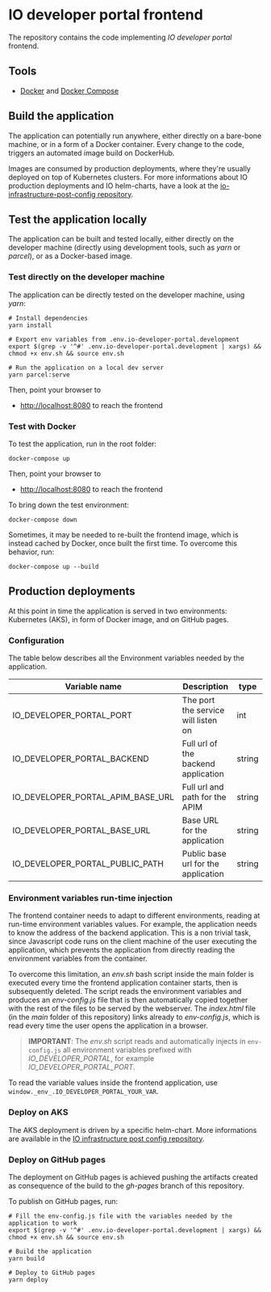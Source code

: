 # IO developer portal frontend

The repository contains the code implementing *IO developer portal* frontend.

## Tools

* [Docker](https://www.docker.com/) and [Docker Compose](https://github.com/docker/compose)

## Build the application

The application can potentially run anywhere, either directly on a bare-bone machine, or in a form of a Docker container. Every change to the code, triggers an automated image build on DockerHub.

Images are consumed by production deployments, where they're usually deployed on top of Kubernetes clusters. For more informations about IO production deployments and IO helm-charts, have a look at the [io-infrastructure-post-config repository](https://github.com/teamdigitale/io-infrastructure-post-config).

## Test the application locally

The application can be built and tested locally, either directly on the developer machine (directly using development tools, such as *yarn* or *parcel*), or as a Docker-based image.

### Test directly on the developer machine

The application can be directly tested on the developer machine, using *yarn*:

```shell
# Install dependencies
yarn install

# Export env variables from .env.io-developer-portal.development
export $(grep -v '^#' .env.io-developer-portal.development | xargs) && chmod +x env.sh && source env.sh

# Run the application on a local dev server
yarn parcel:serve
```

Then, point your browser to

* [http://localhost:8080](http://localhost:8080) to reach the frontend

### Test with Docker

To test the application, run in the root folder:

```shell
docker-compose up
```

Then, point your browser to

* [http://localhost:8080](http://localhost:8080) to reach the frontend

To bring down the test environment:

```shell
docker-compose down
```

Sometimes, it may be needed to re-built the frontend image, which is instead cached by Docker, once built the first time. To overcome this behavior, run:

```shell
docker-compose up --build
```

## Production deployments

At this point in time the application is served in two environments: Kubernetes (AKS), in form of Docker image, and on GitHub pages.

### Configuration

The table below describes all the Environment variables needed by the application.

| Variable name | Description | type |
|----------------|-------------|------|
|IO\_DEVELOPER\_PORTAL\_PORT| The port the service will listen on |int|
|IO\_DEVELOPER\_PORTAL\_BACKEND| Full url of the backend application |string|
|IO\_DEVELOPER\_PORTAL\_APIM\_BASE_URL| Full url and path for the APIM|string|
|IO\_DEVELOPER\_PORTAL\_BASE\_URL| Base URL for the application|string|
|IO\_DEVELOPER\_PORTAL\_PUBLIC\_PATH| Public base url for the application|string|

### Environment variables run-time injection

The frontend container needs to adapt to different environments, reading at run-time environment variables values. For example, the application needs to know the address of the backend application. This is a non trivial task, since Javascript code runs on the client machine of the user executing the application, which prevents the application from directly reading the environment variables from the container.

To overcome this limitation, an *env.sh* bash script inside the main folder is executed every time the frontend application container starts, then is subsequently deleted. The script reads the environment variables and produces an *env-config.js* file that is then automatically copied together with the rest of the files to be served by the webserver. The *index.html* file (in the *main* folder of this repository) links already to *env-config.js*, which is read every time the user opens the application in a browser.

>**IMPORTANT**: The *env.sh* script reads and automatically injects in `env-config.js` all environment variables prefixed with *IO_DEVELOPER_PORTAL*, for example *IO_DEVELOPER_PORTAL_PORT*.

To read the variable values inside the frontend application, use `window._env_.IO_DEVELOPER_PORTAL_YOUR_VAR`.

### Deploy on AKS

The AKS deployment is driven by a specific helm-chart. More informations are available in the [IO infrastructure post config repository](https://github.com/teamdigitale/io-infrastructure-post-config).

### Deploy on GitHub pages

The deployment on GitHub pages is achieved pushing the artifacts created as consequence of the build to the *gh-pages* branch of this repository.

To publish on GitHub pages, run:

```shell
# Fill the env-config.js file with the variables needed by the application to work
export $(grep -v '^#' .env.io-developer-portal.development | xargs) && chmod +x env.sh && source env.sh

# Build the application
yarn build

# Deploy to GitHub pages
yarn deploy
```
